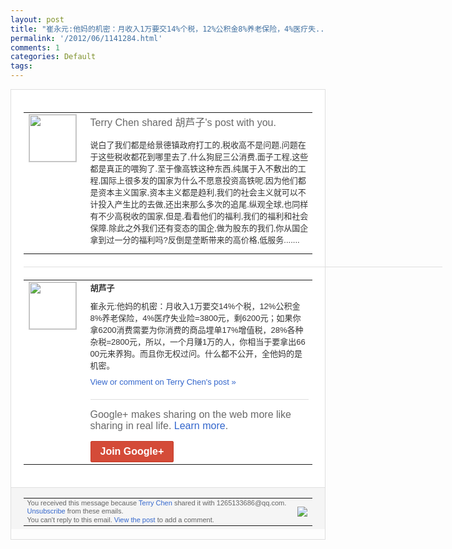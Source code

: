 ```yaml
---
layout: post
title: "崔永元:他妈的机密：月收入1万要交14%个税，12%公积金8%养老保险，4%医疗失..."
permalink: '/2012/06/1141284.html'
comments: 1
categories: Default
tags: 
---
```

<div style="border:solid 1px #dfdfdf;color:#686868;font:13px Arial"><div style="background-color:#fff;padding:20px;"><table cellpadding="0" cellspacing="0"><tr><td style="padding-right:15px;vertical-align:top"><a href="https://plus.google.com/_/notifications/ngemlink?&amp;emid=CNi4-fiHyrACFYEx3AodpSoAAA&amp;path=%2F108643996575278738906&amp;dt=1339550892713"><img height="75" src="https://lh3.googleusercontent.com/-KKRGTyJ5Bl0/AAAAAAAAAAI/AAAAAAAAEEY/jllxqER5dCk/s75-c-k-a/photo.jpg" style="border:solid 1px #cccccc;" width="75"/></a></td><td style="width:578px;color:#333;font:13px Arial;vertical-align:top;"><div style="color:#686868;font:16px Arial;;padding-bottom:15px">Terry Chen shared 胡芦子's post with you.</div><div style="padding-bottom:10px">说白了我们都是给景德镇政府打工的,税收高<wbr/>不是问题,问题在于这些税收都花到哪里去了<wbr/>,什么狗屁三公消费,面子工程,这些都是真<wbr/>正的喂狗了.至于像高铁这种东西,纯属于入<wbr/>不敷出的工程,国际上很多发的国家为什么不<wbr/>愿意投资高铁呢.因为他们都是资本主义国家<wbr/>,资本主义都是趋利,我们的社会主义就可以<wbr/>不计投入产生比的去做,还出来那么多次的追<wbr/>尾.纵观全球,也同样有不少高税收的国家,<wbr/>但是,看看他们的福利,我们的福利和社会保<wbr/>障.除此之外我们还有变态的国企,做为股东<wbr/>的我们,你从国企拿到过一分的福利吗?反倒<wbr/>是垄断带来的高价格,低服务.......</div></td></tr></table><div style="margin:20px 0;border-bottom:solid 1px #dfdfdf;width:670px;"></div><table cellpadding="0" cellspacing="0"><tr><td style="padding-right:15px;vertical-align:top"><a href="https://plus.google.com/_/notifications/ngemlink?&amp;emid=CNi4-fiHyrACFYEx3AodpSoAAA&amp;path=%2F105026571945855559974&amp;dt=1339550892713"><img height="75" src="https://lh6.googleusercontent.com/-tLbSKHeZpIA/AAAAAAAAAAI/AAAAAAAAAVI/C7WiJA-eXVE/s75-c-k-a/photo.jpg" style="border:solid 1px #cccccc;" width="75"/></a></td><td style="width:578px;color:#333;font:13px Arial;vertical-align:top;"><div style="font-weight:bold;padding-bottom:10px">胡芦子</div><div style="padding-bottom:10px">崔永元:他妈的机密：月收入1万要交14%<wbr/>个税，12%公积金8%养老保险，4%医疗<wbr/>失业险=3800元，剩6200元；如果你<wbr/>拿6200消费需要为你消费的商品埋单17<wbr/>%增值税，28%各种杂税=2800元，所<wbr/>以，一个月赚1万的人，你相当于要拿出66<wbr/>00元来养狗。而且你无权过问。什么都不公<wbr/>开，全他妈的是机密。</div><a href="https://plus.google.com/_/notifications/ngemlink?&amp;emid=CNi4-fiHyrACFYEx3AodpSoAAA&amp;path=%2F108643996575278738906%2Fposts%2FUL4YtofP4oR%3Fgpinv%3DAMIXal_zzzj1yNKslE46oXfoMmuq2hbhPsd-dJ4LaeYAPkR4aHbm5foPGuc7tHuXYAXdKfVwFNNqdWXw8lm1D1xITP7kUkSgdbQSNshXIyuvpLuROd041mA&amp;dt=1339550892713" style="color:#3366CC;text-decoration:none;">View or comment on Terry Chen's post »</a><div style="margin-top:20px;border-top:solid 1px #dfdfdf"><div style="padding:15px 0;color:#686868;font:16px Arial;">Google+ makes sharing on the web more like sharing in real life. <a href="http://www.google.com/+/learnmore/" style="color:#3366CC;text-decoration:none;">Learn more</a>.</div><a href="https://plus.google.com/_/notifications/ngemlink?&amp;emid=CNi4-fiHyrACFYEx3AodpSoAAA&amp;path=%2F%3Fgpinv%3DAMIXal_zzzj1yNKslE46oXfoMmuq2hbhPsd-dJ4LaeYAPkR4aHbm5foPGuc7tHuXYAXdKfVwFNNqdWXw8lm1D1xITP7kUkSgdbQSNshXIyuvpLuROd041mA&amp;dt=1339550892713" style="display:inline-block;padding:7px 15px;background-color:#d44b38; color:#fff;font-size:16px; font-weight:bold;border-radius:2px;border:solid 1px #c43b28; white-space:nowrap;text-decoration:none">Join Google+</a></div></td></tr></table></div><div style="border-top:solid 1px #dfdfdf;padding:0 20px; background-color:#f5f5f5"><table cellpadding="0" cellspacing="0" style="height:50px"><tbody><tr><td style="vertical-align:middle;width:100%; color:#636363;font:11px Arial; line-height:120%">You received this message because <a href="https://plus.google.com/_/notifications/ngemlink?&amp;emid=CNi4-fiHyrACFYEx3AodpSoAAA&amp;path=%2F108643996575278738906%3Fgpinv%3DAMIXal_zzzj1yNKslE46oXfoMmuq2hbhPsd-dJ4LaeYAPkR4aHbm5foPGuc7tHuXYAXdKfVwFNNqdWXw8lm1D1xITP7kUkSgdbQSNshXIyuvpLuROd041mA&amp;dt=1339550892713" style="color:#3366CC;text-decoration:none;">Terry Chen</a> shared it with 1265133686@qq.com. <a href="https://plus.google.com/_/notifications/ngemlink?&amp;emid=CNi4-fiHyrACFYEx3AodpSoAAA&amp;path=%2F_%2Fnonplus%2Femailsettings%3Fgpinv%3DAMIXal_zzzj1yNKslE46oXfoMmuq2hbhPsd-dJ4LaeYAPkR4aHbm5foPGuc7tHuXYAXdKfVwFNNqdWXw8lm1D1xITP7kUkSgdbQSNshXIyuvpLuROd041mA%26est%3DADH5u8UPGS2f3iUoBHGr_wU5H9zNxbL1bIFuZdcSWLmpSNZC9oG2tqqN9MKxTRh4_UodRuI5McO6lISH7q4VwvABSnR609VkkMJXLohsATxqXG0iiMmHG0D6YZQWxtFPEpurDr648BZV&amp;dt=1339550892713" style="color:#3366CC;text-decoration:none;">Unsubscribe</a> from these emails.<br/>You can't reply to this email. <a href="https://plus.google.com/_/notifications/ngemlink?&amp;emid=CNi4-fiHyrACFYEx3AodpSoAAA&amp;path=%2F108643996575278738906%2Fposts%2FUL4YtofP4oR%3Fgpinv%3DAMIXal_zzzj1yNKslE46oXfoMmuq2hbhPsd-dJ4LaeYAPkR4aHbm5foPGuc7tHuXYAXdKfVwFNNqdWXw8lm1D1xITP7kUkSgdbQSNshXIyuvpLuROd041mA&amp;dt=1339550892713" style="color:#3366CC;text-decoration:none;">View the post</a> to add a comment.<br/></td><td><img src="https://ssl.gstatic.com/s2/oz/images/notifications/logo/google-plus-6617a72bb36cc548861652780c9e6ff1.png"/></td></tr></tbody></table></div></div>